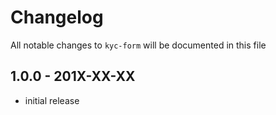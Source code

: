 # Changelog

All notable changes to `kyc-form` will be documented in this file

## 1.0.0 - 201X-XX-XX

- initial release
